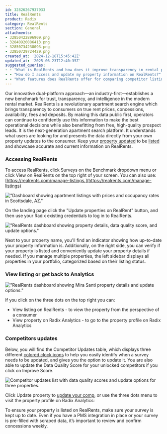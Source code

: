```yaml
---
id: 32826267937933
title: RealRents
product: Radix
category: RealRents
section: General
attachments:
- 32850422896909.png
- 32840920086413.png
- 32850734238093.png
- 32850729724429.png
created_at: '2024-12-18T15:45:42Z'
updated_at: '2025-06-23T12:40:35Z'
suggested_queries:
- - "What is RealRents and how does it improve transparency in rental pricing?"
- - "How do I access and update my property information on RealRents?"
- - "What features does RealRents offer for comparing competitor listings?"
---
```

Our innovative dual-platform approach—an industry-first—establishes a new benchmark for trust, transparency, and intelligence in the modern rental market. RealRents is a revolutionary apartment search engine which brings transparency to consumers on true rent prices, concessions, availability, fees and deposits. By making this data public first, operators can continue to confidently use this information to make the best operational decisions while also benefitting from free, high-quality prospect leads. It is the next-generation apartment search platform. It understands what users are looking for and presents the data directly from your own property updates to the consumer. Keep your [property updated](https://help.radix.com/hc/en-us/articles/32792982682637-Updating-Property-Surveys) to be [listed](https://help.radix.com/hc/en-us/articles/33008615394701-Understanding-Listed-vs-Unlisted-Property-Status-on-RealRents) and showcase accurate and current information on RealRents.

### Accessing RealRents

To access RealRents, click Surveys on the Benchmark dropdown menu or click View on RealRents on the top right of your screen. You can also use: [https://realrents.com/manage-listings.](https://realrents.com/manage-listings)

!["Dashboard showing apartment listings with prices and occupancy rates in Scottsdale, AZ."](attachments/32850422896909.png)

On the landing page click the "Update properties on RealRent" button, and then use your Radix existing credentials to log in to RealRents.

!["RealRents dashboard showing property details, data quality score, and update options."](attachments/32840920086413.png)

Next to your property name, you'll find an indicator showing how up-to-date your property information is. Additionally, on the right side, you can verify if your property is listed and conveniently update your property details if needed. If you manage multiple properties, the left sidebar displays all properties in your portfolio, categorized based on their listing status.

### View listing or get back to Analytics

!["RealRents dashboard showing Mira Santi property details and update options."](attachments/32850734238093.png)

If you click on the three dots on the top right you can:

* View listing on RealRents - to view the property from the perspective of a consumer
* View property on Radix Analytics - to go to the property profile on Radix Analytics

### Competitors updates

Below, you will find the Competitor Updates table, which displays three different [colored clock icons](https://help.radix.com/hc/en-us/articles/26325272809997-Understanding-Clock-Colors) to help you easily identify when a survey needs to be updated, and gives you the option to update it. You are also able to update the Data Quality Score for your unlocked competitors if you click on Improve Score.

![Competitor updates list with data quality scores and update options for three properties.](attachments/32850729724429.png)

Click Update property to [update your comp](https://help.radix.com/hc/en-us/articles/32794149676173-Updating-Competitor-Surveys), or use the three dots menu to visit the property profile on Radix Analytics:

To ensure your property is listed on RealRents, make sure your survey is kept up to date. Even if you have a PMS integration in place or your survey is pre-filled with scraped data, it’s important to review and confirm concessions weekly.